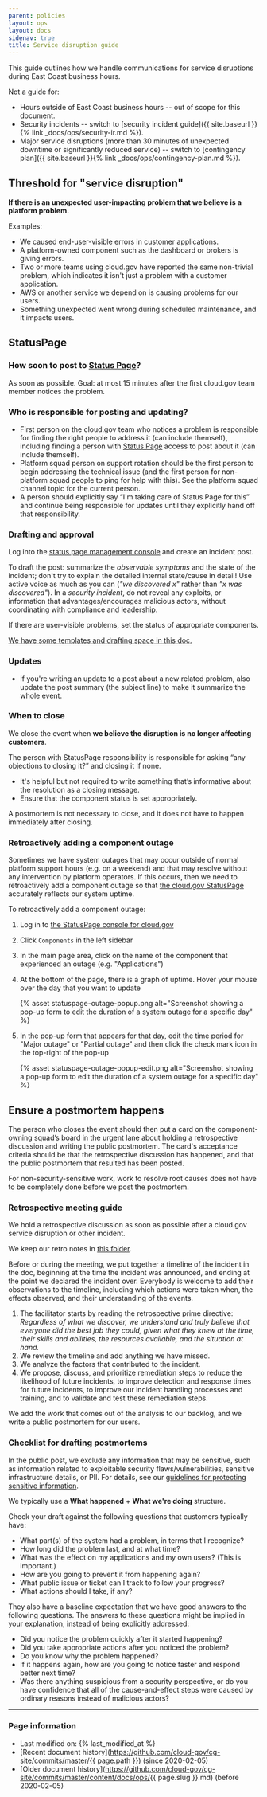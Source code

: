 ```yaml
---
parent: policies
layout: ops
layout: docs
sidenav: true
title: Service disruption guide
---
```


This guide outlines how we handle communications for service disruptions during East Coast business hours.

Not a guide for:

* Hours outside of East Coast business hours -- out of scope for this document.
* Security incidents -- switch to [security incident guide]({{ site.baseurl }}{% link _docs/ops/security-ir.md %}).
* Major service disruptions (more than 30 minutes of unexpected downtime or significantly reduced service) -- switch to [contingency plan]({{ site.baseurl }}{% link _docs/ops/contingency-plan.md %}).

## Threshold for "service disruption"

**If there is an unexpected user-impacting problem that we believe is a platform problem.**

Examples:

* We caused end-user-visible errors in customer applications.
* A platform-owned component such as the dashboard or brokers is giving errors.
* Two or more teams using cloud.gov have reported the same non-trivial problem, which indicates it isn't just a problem with a customer application.
* AWS or another service we depend on is causing problems for our users.
* Something unexpected went wrong during scheduled maintenance, and it impacts users.

## StatusPage

### How soon to post to [Status Page](http://cloudgov.statuspage.io/)?

As soon as possible. Goal: at most 15 minutes after the first cloud.gov team member notices the problem.

### Who is responsible for posting and updating?

* First person on the cloud.gov team who notices a problem is responsible for finding the right people to address it (can include themself), including finding a person with [Status Page](http://cloudgov.statuspage.io/) access to post about it (can include themself).
* Platform squad person on support rotation should be the first person to begin addressing the technical issue (and the first person for non-platform squad people to ping for help with this). See the platform squad channel topic for the current person.
* A person should explicitly say “I'm taking care of Status Page for this” and continue being responsible for updates until they explicitly hand off that responsibility.

### Drafting and approval

Log into the [status page management console](https://manage.statuspage.io/pages/swcbylb1c30f) and create an incident post.

To draft the post: summarize the *observable symptoms* and the state of the incident; don't try to explain the detailed internal state/cause in detail! Use active voice as much as you can (*"we discovered x"* rather than *"x was discovered"*). In a *security incident*, do not reveal any exploits, or information that advantages/encourages malicious actors, without coordinating with compliance and leadership.

If there are user-visible problems, set the status of appropriate components.

[We have some templates and drafting space in this doc.](https://docs.google.com/document/d/1paDOxlB7GFItrEJ9pqPExApiAd4GeB_SpGR6Ronf4Lw/edit)

### Updates

* If you're writing an update to a post about a new related problem, also update the post summary (the subject line) to make it summarize the whole event.

### When to close

We close the event when **we believe the disruption is no longer affecting customers**.

The person with StatusPage responsibility is responsible for asking “any objections to closing it?” and closing it if none.

* It's helpful but not required to write something that’s informative about the resolution as a closing message.
* Ensure that the component status is set appropriately.

A postmortem is not necessary to close, and it does not have to happen immediately after closing.

### Retroactively adding a component outage

Sometimes we have system outages that may occur outside of normal platform support hours (e.g. on a weekend) and that may resolve without any intervention by platform operators. If this occurs, then we need to retroactively add a component outage so that [the cloud.gov StatusPage](https://cloudgov.statuspage.io/) accurately reflects our system uptime.

To retroactively add a component outage:

1. Log in to [the StatusPage console for cloud.gov](https://manage.statuspage.io/pages/swcbylb1c30f)
1. Click `Components` in the left sidebar
1. In the main page area, click on the name of the component that experienced an outage (e.g. "Applications")
1. At the bottom of the page, there is a graph of uptime. Hover your mouse over the day that you want to update

    {% asset statuspage-outage-popup.png alt="Screenshot showing a pop-up form to edit the duration of a system outage for a specific day" %}

1. In the pop-up form that appears for that day, edit the time period for "Major outage" or "Partial outage" and then click the check mark icon in the top-right of the pop-up

    {% asset statuspage-outage-popup-edit.png alt="Screenshot showing a pop-up form to edit the duration of a system outage for a specific day" %}

## Ensure a postmortem happens

The person who closes the event should then put a card on the component-owning squad’s board in the urgent lane about holding a retrospective discussion and writing the public postmortem.  The card's acceptance criteria should be that the retrospective discussion has happened, and that the public postmortem that resulted has been posted.

For non-security-sensitive work, work to resolve root causes does not have to be completely done before we post the postmortem.

### Retrospective meeting guide

We hold a retrospective discussion as soon as possible after a cloud.gov service disruption or other incident.

We keep our retro notes in [this folder](https://drive.google.com/drive/folders/0B58iDAWKmw_BSEtqcUFFQ041MHc).

Before or during the meeting, we put together a timeline of the incident in the doc, beginning at the time the incident was announced, and ending at the point we declared the incident over. Everybody is welcome to add their observations to the timeline, including which actions were taken when, the effects observed, and their understanding of the events.

<!-- Discussing remediation steps is important for IR-4 and SI-2 -->

1. The facilitator starts by reading the retrospective prime directive: *Regardless of what we discover, we understand and truly believe that everyone did the best job they could, given what they knew at the time, their skills and abilities, the resources available, and the situation at hand.*
1. We review the timeline and add anything we have missed.
1. We analyze the factors that contributed to the incident.
1. We propose, discuss, and prioritize remediation steps to reduce the likelihood of future incidents, to improve detection and response times for future incidents, to improve our incident handling processes and training, and to validate and test these remediation steps.

We add the work that comes out of the analysis to our backlog, and we write a public postmortem for our users.

### Checklist for drafting postmortems

In the public post, we exclude any information that may be sensitive, such as information related to exploitable security flaws/vulnerabilities, sensitive infrastructure details, or PII. For details, see our [guidelines for protecting sensitive information](https://github.com/18F/open-source-policy/blob/master/practice.md#protecting-sensitive-information).

We typically use a **What happened** + **What we're doing** structure.

Check your draft against the following questions that customers typically have:

* What part(s) of the system had a problem, in terms that I recognize?
* How long did the problem last, and at what time?
* What was the effect on my applications and my own users? (This is important.)
* How are you going to prevent it from happening again?
* What public issue or ticket can I track to follow your progress?
* What actions should I take, if any?

They also have a baseline expectation that we have good answers to the following questions. The answers to these questions might be implied in your explanation, instead of being explicitly addressed:

* Did you notice the problem quickly after it started happening?
* Did you take appropriate actions after you noticed the problem?
* Do you know why the problem happened?
* If it happens again, how are you going to notice faster and respond better next time?
* Was there anything suspicious from a security perspective, or do you have confidence that all of the cause-and-effect steps were caused by ordinary reasons instead of malicious actors?

---

### Page information

* Last modified on: {% last_modified_at %}
* [Recent document history](<https://github.com/cloud-gov/cg-site/commits/master/>{{ page.path }}) (since 2020-02-05)
* [Older document history](<https://github.com/cloud-gov/cg-site/commits/master/content/docs/ops/>{{ page.slug }}.md) (before 2020-02-05)
